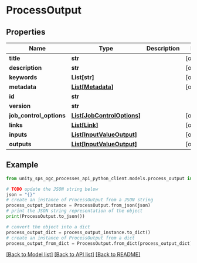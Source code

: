 # ProcessOutput


## Properties

Name | Type | Description | Notes
------------ | ------------- | ------------- | -------------
**title** | **str** |  | [optional]
**description** | **str** |  | [optional]
**keywords** | **List[str]** |  | [optional]
**metadata** | [**List[Metadata]**](Metadata.md) |  | [optional]
**id** | **str** |  |
**version** | **str** |  |
**job_control_options** | [**List[JobControlOptions]**](JobControlOptions.md) |  | [optional]
**links** | [**List[Link]**](Link.md) |  | [optional]
**inputs** | [**List[InputValueOutput]**](InputValueOutput.md) |  | [optional]
**outputs** | [**List[InputValueOutput]**](InputValueOutput.md) |  | [optional]

## Example

```python
from unity_sps_ogc_processes_api_python_client.models.process_output import ProcessOutput

# TODO update the JSON string below
json = "{}"
# create an instance of ProcessOutput from a JSON string
process_output_instance = ProcessOutput.from_json(json)
# print the JSON string representation of the object
print(ProcessOutput.to_json())

# convert the object into a dict
process_output_dict = process_output_instance.to_dict()
# create an instance of ProcessOutput from a dict
process_output_from_dict = ProcessOutput.from_dict(process_output_dict)
```
[[Back to Model list]](../README.md#documentation-for-models) [[Back to API list]](../README.md#documentation-for-api-endpoints) [[Back to README]](../README.md)
